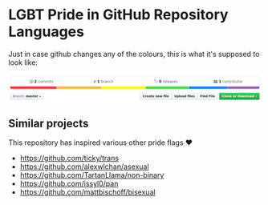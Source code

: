 # LGBT Pride in GitHub Repository Languages

Just in case github changes any of the colours,
this is what it's supposed to look like:

![](shot.png)

## Similar projects

This repository has inspired various other pride flags ❤

- https://github.com/ticky/trans
- https://github.com/alexwlchan/asexual
- https://github.com/TartanLlama/non-binary
- https://github.com/issyl0/pan
- https://github.com/mattbischoff/bisexual
